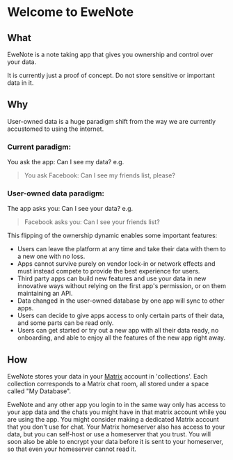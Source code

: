 # Welcome to EweNote

## What

EweNote is a note taking app that gives you ownership
and control over your data.

It is currently just a proof of concept. Do not store sensitive or
important data in it.

## Why

User-owned data is a huge paradigm shift from the way we are currently accustomed to using the internet.

### Current paradigm:

You ask the app: Can I see my data? e.g.

> You ask Facebook:
> Can I see my friends list, please?

### User-owned data paradigm:

The app asks you: Can I see your data? e.g.

> Facebook asks you:
> Can I see your friends list?

This flipping of the ownership dynamic enables some important features:

- Users can leave the platform at any time and take their data with them to a new one with no loss.
- Apps cannot survive purely on vendor lock-in or network effects and must instead compete to provide the best experience for users.
- Third party apps can build new features and use your data in new innovative ways without relying on the first app's permission, or on them maintaining an API.
- Data changed in the user-owned database by one app will sync to other apps.
- Users can decide to give apps access to only certain parts of their data, and some parts can be read only.
- Users can get started or try out a new app with all their data ready, no onboarding, and able to enjoy all the features of the new app right away.

## How

EweNote stores your data in your [Matrix](https://matrix.org/) account in 'collections'. Each collection corresponds to a Matrix chat room, all stored under a space called "My Database".

EweNote and any other app you login to in the same way only has access to your app data and the chats you might have in that matrix account while you are using the app. You might consider making a dedicated Matrix account that you don't use for chat. Your Matrix homeserver also has access to your data, but you can self-host or use a homeserver that you trust. You will soon also be able to encrypt your data before it is sent to your homeserver, so that even your homeserver cannot read it.
